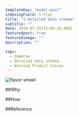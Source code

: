 ```yaml
---
templateKey: "model-post"
indexingField: 5-Plan
title: "1-detailed data schema"
subtitle: ""
date: 2019-07-25T15:04:10.000Z
featuredpost: true
featuredimage: ""
description: ""

tags:
  - Immerse
  - Detailed data schema
  - Winning Product Canvas
---
```


![flavor wheel]()

##Why


##How


##Reference
